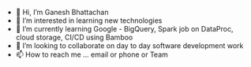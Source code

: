 - 👋 Hi, I’m Ganesh Bhattachan
- 👀 I’m interested in learning new technologies
- 🌱 I’m currently learning Google - BigQuery, Spark job on DataProc, cloud storage, CI/CD using Bamboo
- 💞️ I’m looking to collaborate on day to day software development work
- 📫 How to reach me ... email or phone or Team

<!---
gbhattachan/gbhattachan is a ✨ special ✨ repository because its `README.md` (this file) appears on your GitHub profile.
You can click the Preview link to take a look at your changes.
--->
